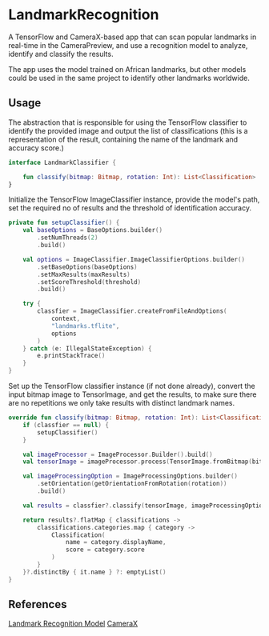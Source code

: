 # LandmarkRecognition

A TensorFlow and CameraX-based app that can scan popular landmarks in real-time in the CameraPreview, and use a recognition model to analyze, identify and classify the results.

The app uses the model trained on African landmarks, but other models could be used in the same project to identify other landmarks worldwide.

## Usage

The abstraction that is responsible for using the TensorFlow classifier to identify the provided image and output the list of classifications (this is a representation of the result, containing the name of the landmark and accuracy score.)

```kotlin
interface LandmarkClassifier {

    fun classify(bitmap: Bitmap, rotation: Int): List<Classification>
}
```

Initialize the TensorFlow ImageClassifier instance, provide the model's path, set the required no of results and the threshold of identification accuracy.

```kotlin
private fun setupClassifier() {
    val baseOptions = BaseOptions.builder()
        .setNumThreads(2)
        .build()

    val options = ImageClassifier.ImageClassifierOptions.builder()
        .setBaseOptions(baseOptions)
        .setMaxResults(maxResults)
        .setScoreThreshold(threshold)
        .build()

    try {
        classfier = ImageClassifier.createFromFileAndOptions(
            context,
            "landmarks.tflite",
            options
        )
    } catch (e: IllegalStateException) {
        e.printStackTrace()
    }
}
```

Set up the TensorFlow classifier instance (if not done already), convert the input bitmap image to TensorImage, and get the results, to make sure there are no repetitions we only take results with distinct landmark names.

```kotlin
override fun classify(bitmap: Bitmap, rotation: Int): List<Classification> {
    if (classfier == null) {
        setupClassifier()
    }

    val imageProcessor = ImageProcessor.Builder().build()
    val tensorImage = imageProcessor.process(TensorImage.fromBitmap(bitmap))

    val imageProcessingOption = ImageProcessingOptions.builder()
        .setOrientation(getOrientationFromRotation(rotation))
        .build()

    val results = classfier?.classify(tensorImage, imageProcessingOption)

    return results?.flatMap { classifications ->
        classifications.categories.map { category ->
            Classification(
                name = category.displayName,
                score = category.score
            )
        }
    }?.distinctBy { it.name } ?: emptyList()
}
```

## References

[Landmark Recognition Model](https://www.kaggle.com/models/google/landmarks)
[CameraX](https://developer.android.com/media/camera/camerax)

